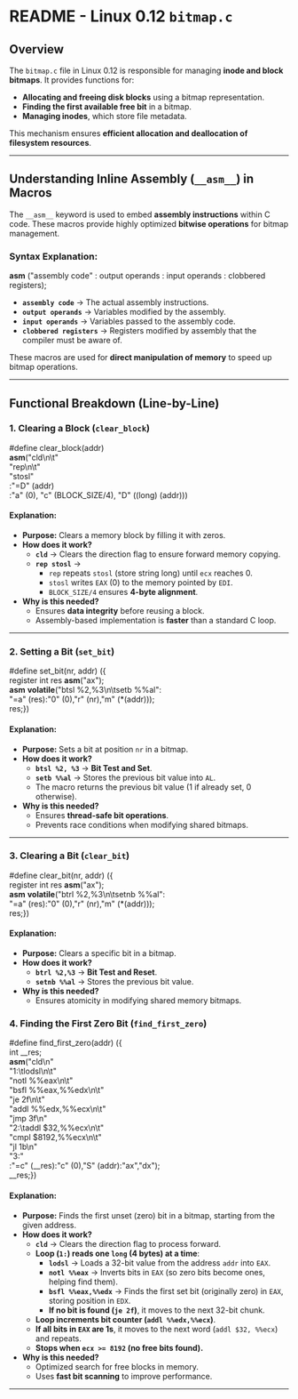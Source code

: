 # README - Linux 0.12 `bitmap.c`

## Overview

The `bitmap.c` file in Linux 0.12 is responsible for managing **inode and block bitmaps**. It provides functions for:

- **Allocating and freeing disk blocks** using a bitmap representation.
- **Finding the first available free bit** in a bitmap.
- **Managing inodes**, which store file metadata.

This mechanism ensures **efficient allocation and deallocation of filesystem resources**.

---

## **Understanding Inline Assembly (`__asm__`) in Macros**

The `__asm__` keyword is used to embed **assembly instructions** within C code. These macros provide highly optimized **bitwise operations** for bitmap management.

### **Syntax Explanation:**

__asm__ ("assembly code"
         : output operands
         : input operands
         : clobbered registers);

- **`assembly code`** → The actual assembly instructions.
- **`output operands`** → Variables modified by the assembly.
- **`input operands`** → Variables passed to the assembly code.
- **`clobbered registers`** → Registers modified by assembly that the compiler must be aware of.

These macros are used for **direct manipulation of memory** to speed up bitmap operations.

---

## **Functional Breakdown (Line-by-Line)**

### **1. Clearing a Block (`clear_block`)**

#define clear_block(addr) \
__asm__("cld\n\t" \
    "rep\n\t" \
    "stosl" \
    :"=D" (addr) \
    :"a" (0), "c" (BLOCK_SIZE/4), "D" ((long) (addr)))


#### **Explanation:**
- **Purpose:** Clears a memory block by filling it with zeros.
- **How does it work?**
  - **`cld`** → Clears the direction flag to ensure forward memory copying.
  - **`rep stosl`** →
    - `rep` repeats `stosl` (store string long) until `ecx` reaches 0.
    - `stosl` writes `EAX` (0) to the memory pointed by `EDI`.
    - `BLOCK_SIZE/4` ensures **4-byte alignment**.
- **Why is this needed?**
  - Ensures **data integrity** before reusing a block.
  - Assembly-based implementation is **faster** than a standard C loop.

---

### **2. Setting a Bit (`set_bit`)**

#define set_bit(nr, addr) ({\
register int res __asm__("ax"); \
__asm__ __volatile__("btsl %2,%3\n\tsetb %%al": \
"=a" (res):"0" (0),"r" (nr),"m" (*(addr))); \
res;})

#### **Explanation:**
- **Purpose:** Sets a bit at position `nr` in a bitmap.
- **How does it work?**
  - **`btsl %2, %3`** → **Bit Test and Set**.
  - **`setb %%al`** → Stores the previous bit value into `AL`.
  - The macro returns the previous bit value (1 if already set, 0 otherwise).
- **Why is this needed?**
  - Ensures **thread-safe bit operations**.
  - Prevents race conditions when modifying shared bitmaps.

---

### **3. Clearing a Bit (`clear_bit`)**

#define clear_bit(nr, addr) ({\
register int res __asm__("ax"); \
__asm__ __volatile__("btrl %2,%3\n\tsetnb %%al": \
"=a" (res):"0" (0),"r" (nr),"m" (*(addr))); \
res;})

#### **Explanation:**
- **Purpose:** Clears a specific bit in a bitmap.
- **How does it work?**
  - **`btrl %2,%3`** → **Bit Test and Reset**.
  - **`setnb %%al`** → Stores the previous bit value.
- **Why is this needed?**
  - Ensures atomicity in modifying shared memory bitmaps.

### **4. Finding the First Zero Bit (`find_first_zero`)**

#define find_first_zero(addr) ({ \
int __res; \
__asm__("cld\n" \
	"1:\tlodsl\n\t" \
	"notl %%eax\n\t" \
	"bsfl %%eax,%%edx\n\t" \
	"je 2f\n\t" \
	"addl %%edx,%%ecx\n\t" \
	"jmp 3f\n" \
	"2:\taddl $32,%%ecx\n\t" \
	"cmpl $8192,%%ecx\n\t" \
	"jl 1b\n" \
	"3:" \
	:"=c" (__res):"c" (0),"S" (addr):"ax","dx"); \
__res;})


#### **Explanation:**
- **Purpose:** Finds the first unset (zero) bit in a bitmap, starting from the given address.
- **How does it work?**
  - **`cld`** → Clears the direction flag to process forward.
  - **Loop (`1:`) reads one `long` (4 bytes) at a time**:
    - **`lodsl`** → Loads a 32-bit value from the address `addr` into `EAX`.
    - **`notl %%eax`** → Inverts bits in `EAX` (so zero bits become ones, helping find them).
    - **`bsfl %%eax,%%edx`** → Finds the first set bit (originally zero) in `EAX`, storing position in `EDX`.
    - **If no bit is found (`je 2f`)**, it moves to the next 32-bit chunk.
  - **Loop increments bit counter (`addl %%edx,%%ecx`)**.
  - **If all bits in `EAX` are 1s**, it moves to the next word (`addl $32, %%ecx`) and repeats.
  - **Stops when `ecx >= 8192` (no free bits found).**
- **Why is this needed?**
  - Optimized search for free blocks in memory.
  - Uses **fast bit scanning** to improve performance.

---
